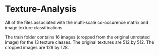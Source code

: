 # Texture-Analysis
All of the files associated with the multi-scale co-occurence matrix and image texture classifications.

The train folder contains 16 images (cropped from the original unrotated image) for the 13 texture classes.
The original textures are 512 by 512. The cropped images are 128 by 128.